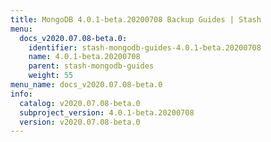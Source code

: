 ```yaml
---
title: MongoDB 4.0.1-beta.20200708 Backup Guides | Stash
menu:
  docs_v2020.07.08-beta.0:
    identifier: stash-mongodb-guides-4.0.1-beta.20200708
    name: 4.0.1-beta.20200708
    parent: stash-mongodb-guides
    weight: 55
menu_name: docs_v2020.07.08-beta.0
info:
  catalog: v2020.07.08-beta.0
  subproject_version: 4.0.1-beta.20200708
  version: v2020.07.08-beta.0
---
```



